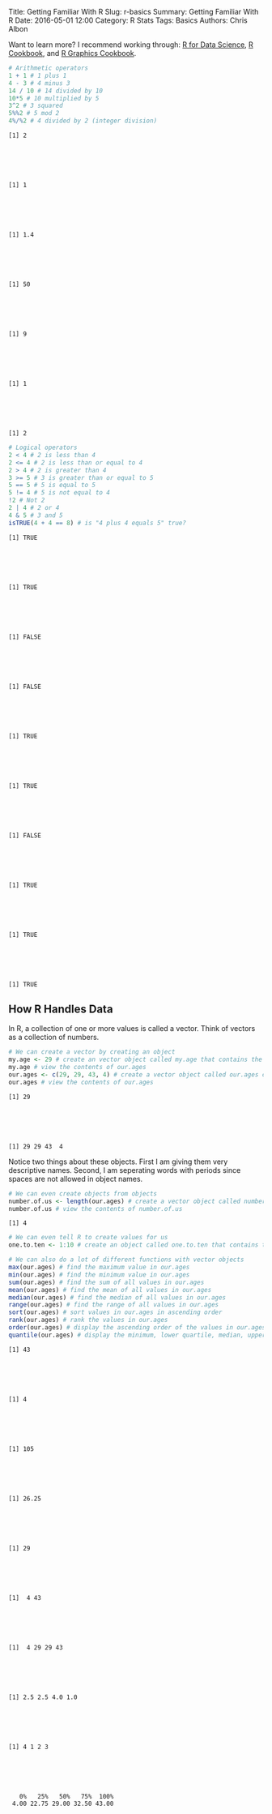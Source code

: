Title: Getting Familiar With R
Slug: r-basics
Summary: Getting Familiar With R
Date: 2016-05-01 12:00
Category: R Stats
Tags: Basics
Authors: Chris Albon


Want to learn more? I recommend working through: [R for Data Science](http://amzn.to/2myxnhi), [R Cookbook](http://amzn.to/2lF6hkb), and [R Graphics Cookbook](http://amzn.to/2m0fcPL).

```R
# Arithmetic operators
1 + 1 # 1 plus 1
4 - 3 # 4 minus 3
14 / 10 # 14 divided by 10
10*5 # 10 multiplied by 5
3^2 # 3 squared
5%%2 # 5 mod 2
4%/%2 # 4 divided by 2 (integer division)
```




    [1] 2






    [1] 1






    [1] 1.4






    [1] 50






    [1] 9






    [1] 1






    [1] 2




```R
# Logical operators
2 < 4 # 2 is less than 4
2 <= 4 # 2 is less than or equal to 4
2 > 4 # 2 is greater than 4
3 >= 5 # 3 is greater than or equal to 5
5 == 5 # 5 is equal to 5
5 != 4 # 5 is not equal to 4
!2 # Not 2
2 | 4 # 2 or 4
4 & 5 # 3 and 5
isTRUE(4 + 4 == 8) # is "4 plus 4 equals 5" true?
```




    [1] TRUE






    [1] TRUE






    [1] FALSE






    [1] FALSE






    [1] TRUE






    [1] TRUE






    [1] FALSE






    [1] TRUE






    [1] TRUE






    [1] TRUE



## How R Handles Data

In R, a collection of one or more values is called a vector. Think of vectors as a collection of numbers.


```R
# We can create a vector by creating an object
my.age <- 29 # create an vector object called my.age that contains the value "29"
my.age # view the contents of our.ages
our.ages <- c(29, 29, 43, 4) # create a vector object called our.ages containing the values 29, 29, 43, and 4
our.ages # view the contents of our.ages
```




    [1] 29






    [1] 29 29 43  4



Notice two things about these objects. First I am giving them very descriptive names. Second, I am seperating words with periods since spaces are not allowed in object names.


```R
# We can even create objects from objects
number.of.us <- length(our.ages) # create a vector object called number.of.us whose value is the length of the our.ages vector
number.of.us # view the contents of number.of.us
```




    [1] 4




```R
# We can even tell R to create values for us
one.to.ten <- 1:10 # create an object called one.to.ten that contains the all integiers between one and ten
```


```R
# We can also do a lot of different functions with vector objects
max(our.ages) # find the maximum value in our.ages
min(our.ages) # find the minimum value in our.ages
sum(our.ages) # find the sum of all values in our.ages
mean(our.ages) # find the mean of all values in our.ages
median(our.ages) # find the median of all values in our.ages
range(our.ages) # find the range of all values in our.ages
sort(our.ages) # sort values in our.ages in ascending order
rank(our.ages) # rank the values in our.ages
order(our.ages) # display the ascending order of the values in our.ages
quantile(our.ages) # display the minimum, lower quartile, median, upper quartile, and maxmimum of our.ages
```




    [1] 43






    [1] 4






    [1] 105






    [1] 26.25






    [1] 29






    [1]  4 43






    [1]  4 29 29 43






    [1] 2.5 2.5 4.0 1.0






    [1] 4 1 2 3






       0%   25%   50%   75%  100%
     4.00 22.75 29.00 32.50 43.00
